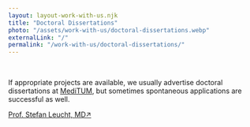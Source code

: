 ```yaml
---
layout: layout-work-with-us.njk
title: "Doctoral Dissertations"
photo: "/assets/work-with-us/doctoral-dissertations.webp"
externalLink: "/"
permalink: "/work-with-us/doctoral-dissertations/"
---
```


<br>

If appropriate projects are available, we usually advertise doctoral dissertations at [MediTUM](https://www.meditum.med.tum.de/de), but sometimes spontaneous applications are successful as well.

[Prof. Stefan Leucht, MD&#8599;](/team/prof-stefan-leucht/)


<br></br>

<br></br>